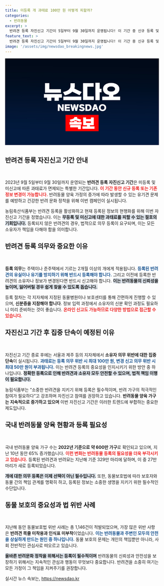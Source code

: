 ```yaml
---
title: 미등록 개 과태료 100만 원 어떻게 피할까?
categories:
  - 반려동물
excerpt: >
  반려견 등록 자진신고 기간이 5일부터 9월 30일까지 운영됩니다! 이 기간 중 신규 등록 및 정보 변경 시 과태료 면제로, 반려동물 보호와 유기 방지를 위한 기회를 놓치지 마세요. 집중 단속은 10월에 시행됩니다!
feature_text: >
  반려견 등록 자진신고 기간이 5일부터 9월 30일까지 운영됩니다! 이 기간 중 신규 등록 및 정보 변경 시 과태료 면제로, 반려동물 보호와 유기 방지를 위한 기회를 놓치지 마세요. 집중 단속은 10월에 시행됩니다!
image: '/assets/img/newsdao_breakingnews.jpg'
---
```


<p><img src="/assets/img/newsdao_breakingnews.jpg" alt="ontimetimes 속보" /></p>

<h2 data-ke-size="size26">반려견 등록 자진신고 기간 안내</h2>

<p data-ke-size="size16">&nbsp;</p>

<p data-ke-size="size16">2023년 9월 5일부터 9월 30일까지 운영되는 <b>반려견 등록 자진신고 기간</b>은 미등록 및 미신고에 따른 과태료가 면제되는 특별한 기간입니다. <b><span style="color: #ee2323;">이 기간 동안 신규 등록 또는 기존 정보 변경이 가능합니다.</span></b> 반려동물 양육 가정의 증가에 따라 발생할 수 있는 유기견 문제를 예방하고 건강한 반려 문화 정착을 위해 이번 캠페인이 실시됩니다. </p>

<p data-ke-size="size16">농림축산식품부는 반려견 등록을 활성화하고 현재 등록된 정보의 현행화를 위해 이번 자진신고 기간을 정했습니다. 이는 <b><span style="background-color: #21538527;">무등록 및 미신고에 대한 과태료를 피할 수 있는 절호의 기회입니다.</span></b> 등록되지 않은 반려견의 경우, 법적으로 의무 등록이 요구되며, 이는 모든 소유자가 책임을 다해야 함을 의미합니다.</p>

<h2 data-ke-size="size26">반려견 등록 의무와 중요한 이유</h2>

<p data-ke-size="size16">&nbsp;</p>

<p data-ke-size="size16"><b>등록 의무</b>는 주택이나 준주택에서 기르는 2개월 이상의 개에게 적용됩니다. <b><span style="color: #1a5490;">등록된 반려견의 유실이나 유기를 방지하기 위해 반드시 등록해야 합니다.</span></b> 그리고 이전에 등록한 반려견의 소유자나 정보가 변경된다면 반드시 신고해야 합니다. <b><span style="background-color: #21538527;">이는 반려동물의 신뢰성을 높이며, 잃어버릴 경우 쉽게 찾을 수 있도록 돕습니다.</span></b></p>

<p data-ke-size="size16">등록 절차는 각 지자체에 지정된 동물병원이나 보호센터를 통해 간편하게 진행할 수 있으며, <b>신분증을 지참해야 합니다</b>. 정보 입력 과정에서 소유자의 신분 확인 과정도 필요하니 미리 준비하는 것이 좋습니다. <b><span style="color: #ee2323;">온라인 신고도 가능하므로 다양한 방법으로 접근할 수 있습니다.</span></b></p>

<h2 data-ke-size="size26">자진신고 기간 후 집중 단속이 예정된 이유</h2>

<p data-ke-size="size16">&nbsp;</p>

<p data-ke-size="size16">자진신고 기간 종료 후에는 서울과 제주 등의 지자체에서 <b>소유자 의무 위반에 대한 집중 단속</b>이 실시됩니다. <b><span style="color: #1a5490;">과태료는 등록 의무 위반 시 최대 100만 원, 변경 신고 의무 위반 시 최대 50만 원이 부과됩니다.</span></b> 이는 반려견 등록의 중요성을 인지시키기 위한 방안 중 하나입니다. <b><span style="background-color: #21538527;">정확한 등록으로 인해 반려견과 소유자 모두 안전할 수 있으며, 법적 책임 이행이 필요합니다.</span></b></p>

<p data-ke-size="size16">농림식품부는 “소중한 반려견을 지키기 위해 등록은 필수적이며, 반려 가구의 적극적인 참여가 필요하다”고 강조하며 자진신고 참여를 권장하고 있습니다. <b>반려동물 양육 가구는 지속적으로 증가하고 있으며</b> 이번 자진신고 기간은 이러한 트렌드에 부합하는 중요한 제도입니다. </p>

<h2 data-ke-size="size26">국내 반려동물 양육 현황과 등록 필요성</h2>

<p data-ke-size="size16">&nbsp;</p>

<p data-ke-size="size16">국내 반려동물 양육 가구 수는 <b>2022년 기준으로 약 600만 가구</b>로 확인되고 있으며, 지난 10년 동안 65% 증가했습니다. <b><span style="color: #ee2323;">이런 변화는 반려동물 등록의 필요성을 더욱 부각시키고 있습니다.</span></b> 등록된 반려견과 반려묘는 지난해 기준 329만 마리에 달하며, 이 중 27만 마리가 새로 등록되었습니다.</p>

<p data-ke-size="size16"><b><span style="background-color: #21538527;">개에 대한 의무 등록은 이제 선택이 아닌 필수입니다.</span></b> 또한, 동물보호법에 따라 보호자와 동물 간의 책임 관계를 명확히 하고, 등록된 정보는 소중한 생명을 지키기 위한 필수적인 수단입니다.</p>

<h2 data-ke-size="size26">동물 보호의 중요성과 법 위반 사례</h2>

<p data-ke-size="size16">&nbsp;</p>

<p data-ke-size="size16">지난해 동안 동물보호법 위반 사례는 총 1,146건이 적발되었으며, 가장 많은 위반 사항은 <b>반려견 목줄 미착용과 인식표 미부착</b>이었습니다. <b><span style="color: #1a5490;">이는 반려동물과 주변인 모두의 안전을 상실하게 만드는 원인 중 하나입니다.</span></b> 동물 보호의 문제는 개인의 책임뿐만 아니라, 사회 전반적인 관심사로 떠오르고 있습니다.</p>

<p data-ke-size="size16"><b><span style="background-color: #21538527;">올바른 반려문화 정착을 위해서는 등록이 필수적이며</span></b> 반려동물의 신뢰성과 안전성을 보장하기 위해서는 지속적인 관심과 행동이 무엇보다 중요합니다. 반려견을 소중히 여기는 모든 가정이 그 책임을 지켜주기를 권장합니다.</p>
실시간 뉴스 속보는, <a href="https://newsdao.kr" rel="dofollow">https://newsdao.kr</a>


